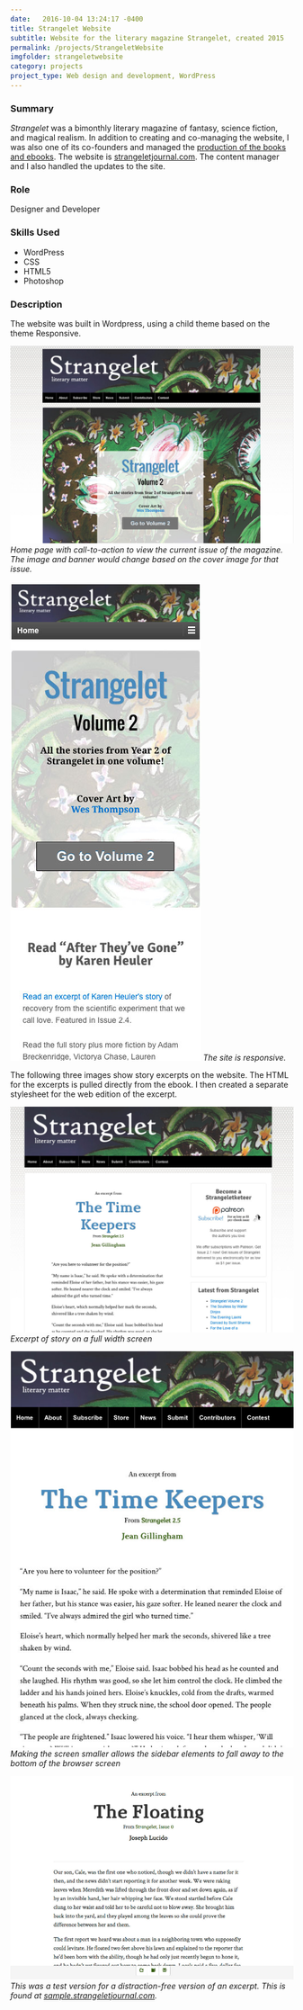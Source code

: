 ```yaml
---
date:   2016-10-04 13:24:17 -0400
title: Strangelet Website
subtitle: Website for the literary magazine Strangelet, created 2015
permalink: /projects/StrangeletWebsite
imgfolder: strangeletwebsite
category: projects
project_type: Web design and development, WordPress
---
```


### Summary

*Strangelet* was a bimonthly literary magazine of fantasy, science fiction, and magical realism. In addition to creating and co-managing the website, I was also one of its co-founders and managed the [production of the books and ebooks](../StrangeletPress). The website is [strangeletjournal.com](http://strangeletjournal.com). The content manager and I also handled the updates to the site.

### Role

Designer and Developer

### Skills Used

- WordPress
- CSS
- HTML5
- Photoshop

### Description

The website was built in Wordpress, using a child theme based on the theme Responsive.

![Home page](../../img/strangeletwebsite/1-splash-page.jpg)
*Home page with call-to-action to view the current issue of the magazine. The image and banner would change based on the cover image for that issue.*

![Mobile version](../../img/strangeletwebsite/2-mobile.jpg)
*The site is responsive.*

The following three images show story excerpts on the website. The HTML for the excerpts is pulled directly from the ebook. I then created a separate stylesheet for the web edition of the excerpt.

![Full width screen version](../../img/strangeletwebsite/3a-article-sidebars.jpg)
*Excerpt of story on a full width screen*

![Resizing screen](../../img/strangeletwebsite/3b-article-narrow.jpg)
*Making the screen smaller allows the sidebar elements to fall away to the bottom of the browser screen*

![Distraction-free version](../../img/strangeletwebsite/3c-article-no-distraction.jpg)
*This was a test version for a distraction-free version of an excerpt. This is found at [sample.strangeletjournal.com](http://sample.strangeletjournal.com).*